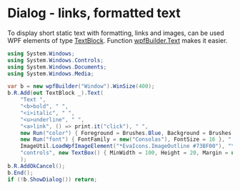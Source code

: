 # Dialog - links, formatted text
To display short static text with formatting, links and images, can be used WPF elements of type <a href='https://www.google.com/search?q=System.Windows.Controls.TextBlock+class'>TextBlock</a>. Function <a href='/api/Au.wpfBuilder.Text.html'>wpfBuilder.Text</a> makes it easier.

```csharp
using System.Windows;
using System.Windows.Controls;
using System.Windows.Documents;
using System.Windows.Media;

var b = new wpfBuilder("Window").WinSize(400);
b.R.Add(out TextBlock _).Text(
	"Text ",
	"<b>bold", " ",
	"<i>italic", " ",
	"<u>underline", " ",
	"<a>link", () => print.it("click"), " ",
	new Run("color") { Foreground = Brushes.Blue, Background = Brushes.Cornsilk }, " ",
	new Run("font") { FontFamily = new("Consolas"), FontSize = 16 }, ". ",
	ImageUtil.LoadWpfImageElement("*EvaIcons.ImageOutline #73BF00"), "\n",
	"controls", new TextBox() { MinWidth = 100, Height = 20, Margin = new(3) }, new CheckBox() { Content = "Check" }
	);
b.R.AddOkCancel();
b.End();
if (!b.ShowDialog()) return;
```

